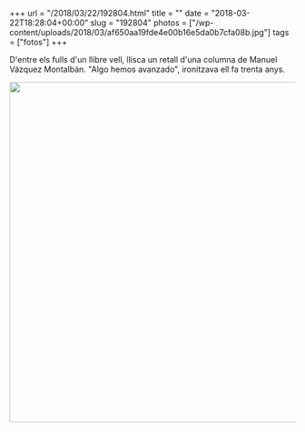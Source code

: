 +++
url = "/2018/03/22/192804.html"
title = ""
date = "2018-03-22T18:28:04+00:00"
slug = "192804"
photos = ["/wp-content/uploads/2018/03/af650aa19fde4e00b16e5da0b7cfa08b.jpg"]
tags = ["fotos"]
+++

D'entre els fulls d'un llibre vell, llisca un retall d'una columna de Manuel Vázquez Montalbán. "Algo hemos avanzado", ironitzava ell fa trenta anys.

<img src="/wp-content/uploads/2018/03/af650aa19fde4e00b16e5da0b7cfa08b.jpg" height="600" width="600">
